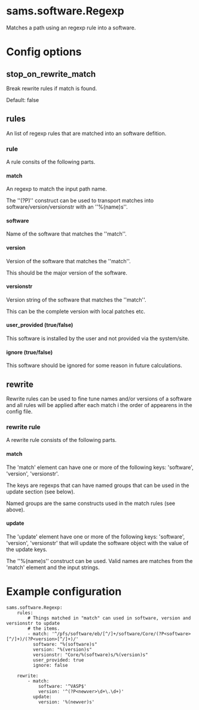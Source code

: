 
# sams.software.Regexp

Matches a path using an regexp rule into a software.

# Config options

## stop_on_rewrite_match

Break rewrite rules if match is found.

Default: false

## rules

An list of regexp rules that are matched into an software defition.

### rule

A rule consits of the following parts.

#### match

An regexp to match the input path name.

The ''(?P<name>)'' construct can be used to transport matches into software/version/versionstr
with an ''%(name)s''.

#### software

Name of the software that matches the ''match''.

#### version

Version of the software that matches the ''match''.

This should be the major version of the software.

#### versionstr

Version string of the software that matches the ''match''.

This can be the complete version with local patches etc.

#### user_provided (true/false)

This software is installed by the user and not provided via the system/site.

#### ignore (true/false)

This software should be ignored for some reason in future calculations.

## rewrite

Rewrite rules can be used to fine tune names and/or versions of a software and
all rules will be applied after each match i the order of appearens in the config file.

### rewrite rule

A rewrite rule consists of the following parts.

#### match

The 'match' element can have one or more of the following keys: 'software', 'version', 'versionstr'.

The keys are regexps that can have named groups that can be used in the update section (see below).

Named groups are the same constructs used in the match rules (see above).

#### update

The 'update' element have one or more of the following keys: 'software', 'version', 'versionstr' that will update the software object with the value of the update keys.

The ''%(name)s'' construct can be used. Valid names are matches from the 'match' element and the input strings.

# Example configuration

```
sams.software.Regexp:
    rules:
        # Things matched in "match" can used in software, version and versionstr to update
        # the items.
        - match: '^/pfs/software/eb/[^/]+/software/Core/(?P<software>[^/]+)/(?P<version>[^/]+)/'
          software: "%(software)s"
          version: "%(version)s"
          versionstr: "Core/%(software)s/%(version)s"
          user_provided: true
          ignore: false

    rewrite:
        - match:
            software: '^VASP$'
            version: '^(?P<newver>\d+\.\d+)'
          update:
            version: '%(newver)s'
```
